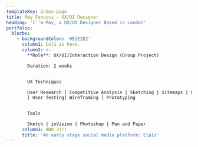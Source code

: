 ```yaml
---
templateKey: index-page
title: May Fanucci - UX/UI Designer
heading: 'I''m May, a UX/UI Designer Based in London'
portfolio:
  blurbs:
    - backgroundColor: '#E2E2E2'
      column1: Col1 is here.
      column2: >-
        **Role**: UX/UI/Interaction Design (Group Project)

        Duration: 2 weeks


        UX Techniques

        User Research | Competitive Analysis | Sketching | Sitemaps | User Flows
        | User Testing| Wireframing | Prototyping


        Tools

        Sketch | inVision | Photoshop | Pen and Paper
      column3: AND 3!!!
      title: 'An early stage social media platform: Elpis'
---
```


